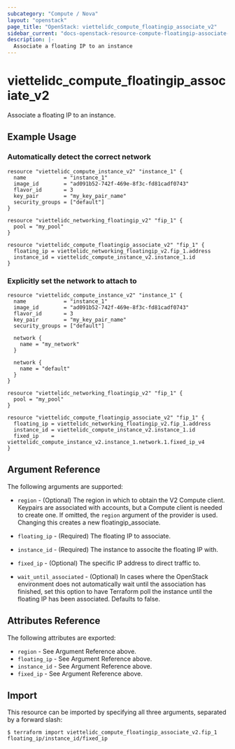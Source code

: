 ```yaml
---
subcategory: "Compute / Nova"
layout: "openstack"
page_title: "OpenStack: viettelidc_compute_floatingip_associate_v2"
sidebar_current: "docs-openstack-resource-compute-floatingip-associate-v2"
description: |-
  Associate a floating IP to an instance
---
```


# viettelidc\_compute\_floatingip\_associate\_v2

Associate a floating IP to an instance.

## Example Usage

### Automatically detect the correct network

```hcl
resource "viettelidc_compute_instance_v2" "instance_1" {
  name            = "instance_1"
  image_id        = "ad091b52-742f-469e-8f3c-fd81cadf0743"
  flavor_id       = 3
  key_pair        = "my_key_pair_name"
  security_groups = ["default"]
}

resource "viettelidc_networking_floatingip_v2" "fip_1" {
  pool = "my_pool"
}

resource "viettelidc_compute_floatingip_associate_v2" "fip_1" {
  floating_ip = viettelidc_networking_floatingip_v2.fip_1.address
  instance_id = viettelidc_compute_instance_v2.instance_1.id
}
```

### Explicitly set the network to attach to

```hcl
resource "viettelidc_compute_instance_v2" "instance_1" {
  name            = "instance_1"
  image_id        = "ad091b52-742f-469e-8f3c-fd81cadf0743"
  flavor_id       = 3
  key_pair        = "my_key_pair_name"
  security_groups = ["default"]

  network {
    name = "my_network"
  }

  network {
    name = "default"
  }
}

resource "viettelidc_networking_floatingip_v2" "fip_1" {
  pool = "my_pool"
}

resource "viettelidc_compute_floatingip_associate_v2" "fip_1" {
  floating_ip = viettelidc_networking_floatingip_v2.fip_1.address
  instance_id = viettelidc_compute_instance_v2.instance_1.id
  fixed_ip    = viettelidc_compute_instance_v2.instance_1.network.1.fixed_ip_v4
}
```

## Argument Reference

The following arguments are supported:

* `region` - (Optional) The region in which to obtain the V2 Compute client.
    Keypairs are associated with accounts, but a Compute client is needed to
    create one. If omitted, the `region` argument of the provider is used.
    Changing this creates a new floatingip_associate.

* `floating_ip` - (Required) The floating IP to associate.

* `instance_id` - (Required) The instance to associte the floating IP with.

* `fixed_ip` - (Optional) The specific IP address to direct traffic to.

* `wait_until_associated` - (Optional) In cases where the OpenStack environment
    does not automatically wait until the association has finished, set this
    option to have Terraform poll the instance until the floating IP has been
    associated. Defaults to false.

## Attributes Reference

The following attributes are exported:

* `region` - See Argument Reference above.
* `floating_ip` - See Argument Reference above.
* `instance_id` - See Argument Reference above.
* `fixed_ip` - See Argument Reference above.

## Import

This resource can be imported by specifying all three arguments, separated
by a forward slash:

```
$ terraform import viettelidc_compute_floatingip_associate_v2.fip_1 floating_ip/instance_id/fixed_ip
```
